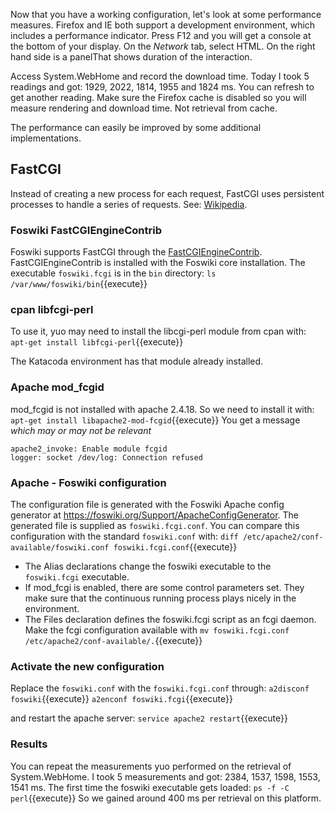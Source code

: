 Now that you have a working configuration, let's look at some performance measures.
Firefox and IE both support a development environment, which includes a performance indicator.
Press F12 and you will get a console at the bottom of your display.
On the _Network_ tab, select HTML. On the right hand side is a panelThat shows duration of the interaction.

Access System.WebHome and record the download time. Today I took 5 readings and got: 1929, 2022, 1814, 1955 and 1824 ms. You can refresh to get another reading.
Make sure the Firefox cache is disabled so you will measure rendering and download time. Not retrieval from cache.

The performance can easily be improved by some additional implementations.

## FastCGI
Instead of creating a new process for each request, FastCGI uses persistent processes to handle a series of requests.
See: [Wikipedia](https://en.wikipedia.org/wiki/FastCGI).

### Foswiki FastCGIEngineContrib
Foswiki supports FastCGI through the [FastCGIEngineContrib](https://foswiki.org/Extensions/FastCGIEngineContrib).
FastCGIEngineContrib is installed with the Foswiki core installation. The executable `foswiki.fcgi` is in the `bin` directory:
`ls /var/www/foswiki/bin`{{execute}}

### cpan libfcgi-perl
To use it, yuo may need to install the libcgi-perl module from cpan with: 
`apt-get install libfcgi-perl`{{execute}}

The Katacoda environment has that module already installed.

### Apache mod_fcgid
mod_fcgid is not installed with apache 2.4.18. So we need to install it with:
`apt-get install libapache2-mod-fcgid`{{execute}}
You get a message _which may or may not be relevant_
```
apache2_invoke: Enable module fcgid
logger: socket /dev/log: Connection refused
```

### Apache - Foswiki configuration
The configuration file is generated with the Foswiki Apache config generator at https://foswiki.org/Support/ApacheConfigGenerator.
The generated file is supplied as `foswiki.fcgi.conf`. You can compare this configuration with the standard `foswiki.conf` with:
`diff /etc/apache2/conf-available/foswiki.conf foswiki.fcgi.conf`{{execute}}
*   The Alias declarations change the foswiki executable to the `foswiki.fcgi` executable. 
*   If mod_fcgi is enabled, there are some control parameters set. They make sure that the continuous running process plays nicely in the environment.
*   The Files declaration defines the foswiki.fcgi script as an fcgi daemon.
Make the fcgi configuration available with `mv foswiki.fcgi.conf /etc/apache2/conf-available/.`{{execute}}


### Activate the new configuration
Replace the `foswiki.conf` with the `foswiki.fcgi.conf` through:
`a2disconf foswiki`{{execute}}
`a2enconf foswiki.fcgi`{{execute}}

and restart the apache server: `service apache2 restart`{{execute}}

### Results
You can repeat the measurements yuo performed on the retrieval of System.WebHome. I took 5 measurements and got:
2384, 1537, 1598, 1553, 1541 ms. The first time the foswiki executable gets loaded: `ps -f -C perl`{{execute}}
So we gained around 400 ms per retrieval on this platform.